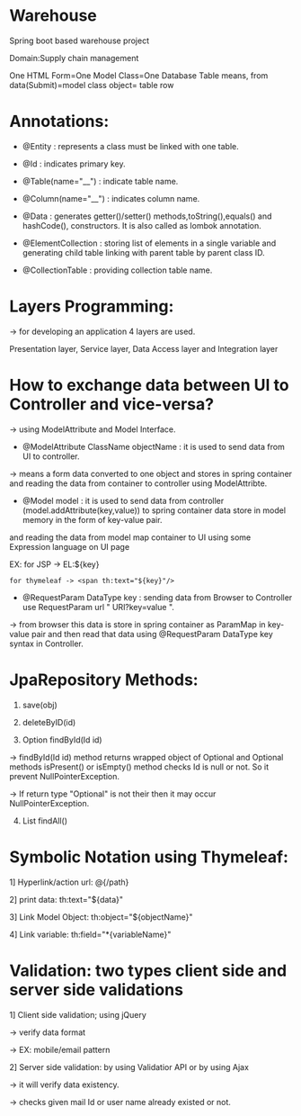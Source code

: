 # Warehouse
Spring boot based warehouse project

Domain:Supply chain management

One HTML Form=One Model Class=One Database Table
means, from data(Submit)=model class object= table row

Annotations:
============
* @Entity : represents a class must be linked with one table.

* @Id : indicates primary key.

* @Table(name="__") : indicate table name.

* @Column(name="__") : indicates column name.

* @Data : generates getter()/setter() methods,toString(),equals() and hashCode(), constructors. It is also called as lombok annotation.

* @ElementCollection : storing list of elements in a single variable and generating child table linking with parent table by parent class ID.

* @CollectionTable : providing collection table name.

Layers Programming:
===================

-> for developing an application 4 layers are used.

Presentation layer, Service layer, Data Access layer and Integration layer

How to exchange data between UI to Controller and vice-versa?
=============================================================
-> using ModelAttribute and Model Interface.

* @ModelAttribute ClassName objectName : it is used to send data from UI to controller.

-> means a form data converted to one object and stores in spring container and reading the data from container to controller using ModelAttribte.

* @Model model : it is used to send data from controller (model.addAttribute(key,value)) to spring container data store in model memory in the form of key-value pair.
 
and reading the data from model map container to UI using some Expression language on UI page

EX: for JSP -> EL:${key}
    
    for thymeleaf -> <span th:text="${key}"/>
    
    
* @RequestParam DataType key : sending data from Browser to Controller use RequestParam url " URl?key=value ".

-> from browser this data is store in spring container as ParamMap in key-value pair and then read that data using @RequestParam DataType key syntax in Controller.


JpaRepository Methods:
======================
1. save(obj)

2. deleteByID(id)

3. Option<T> findById(Id id)

-> findById(Id id) method returns wrapped object of Optional  and Optional methods isPresent() or isEmpty() method checks Id is null or not. So it prevent NullPointerException.

-> If return type "Optional" is not their then it may occur NullPointerException.

4. List<T> findAll()

Symbolic Notation using Thymeleaf:
==================================

1] Hyperlink/action url: @{/path}

2] print data: th:text="${data}"

3] Link Model Object: th:object="${objectName}"

4] Link variable: th:field="*{variableName}"


Validation: two types client side and server side validations
=============================================================

1] Client side validation; using jQuery

-> verify data format

-> EX: mobile/email pattern

2] Server side validation: by using Validatior API or by using Ajax

-> it will verify data existency. 

-> checks given mail Id or user name already existed or not.


























  
